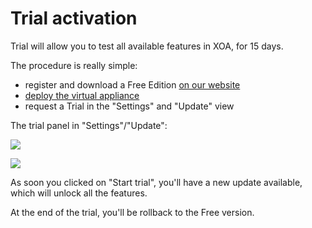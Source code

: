 # Trial activation

Trial will allow you to test all available features in XOA, for 15 days.

The procedure is really simple:

* register and download a Free Edition [on our website](https://xen-orchestra.com/#/member)
* [deploy the virtual appliance](https://xen-orchestra.com/docs/xoa.html)
* request a Trial in the "Settings" and "Update" view

The trial panel in "Settings"/"Update":

![](https://xen-orchestra.com/blog/content/images/2015/05/updater.png)

![](https://xen-orchestra.com/blog/content/images/2015/05/trial.png)

As soon you clicked on "Start trial", you'll have a new update available, which will unlock all the features.

At the end of the trial, you'll be rollback to the Free version.